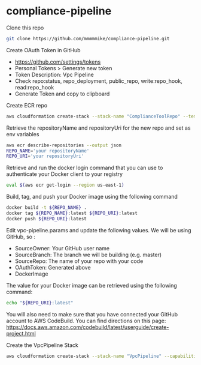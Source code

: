 # compliance-pipeline

Clone this repo

```bash
git clone https://github.com/mmmmmike/compliance-pipeline.git
```

Create OAuth Token in GitHub
- https://github.com/settings/tokens
- Personal Tokens > Generate new token
- Token Description: Vpc Pipeline
- Check repo:status, repo_deployment, public_repo, write:repo_hook, read:repo_hook
- Generate Token and copy to clipboard

Create ECR repo

```bash
aws cloudformation create-stack --stack-name "ComplianceToolRepo" --template-body file://ecr-repo.template --output json
```

Retrieve the repositoryName and repositoryUri for the new repo and set as env variables

```bash
aws ecr describe-repositories --output json
REPO_NAME='your repositoryName'
REPO_URI='your repositoryUri'
```

Retrieve and run the docker login command that you can use to authenticate your Docker client to your registry

```bash
eval $(aws ecr get-login --region us-east-1)
```

Build, tag, and push your Docker image using the following command

```bash
docker build -t ${REPO_NAME} .
docker tag ${REPO_NAME}:latest ${REPO_URI}:latest
docker push ${REPO_URI}:latest
```

Edit vpc-pipeline.params and update the following values. We will be using GitHub, so :

- SourceOwner: Your GitHub user name
- SourceBranch: The branch we will be building (e.g. master)
- SourceRepo: The name of your repo with your code
- OAuthToken: Generated above
- DockerImage

The value for your Docker image can be retrieved using the following command:

```bash
echo "${REPO_URI}:latest"
```

You will also need to make sure that you have connected your GitHub account to AWS CodeBuild. You can find directions on this page: https://docs.aws.amazon.com/codebuild/latest/userguide/create-project.html

Create the VpcPipeline Stack
```bash
aws cloudformation create-stack --stack-name "VpcPipeline" --capabilities CAPABILITY_IAM --template-body file://vpc-pipeline.template --parameters file://vpc-pipeline.params
```
